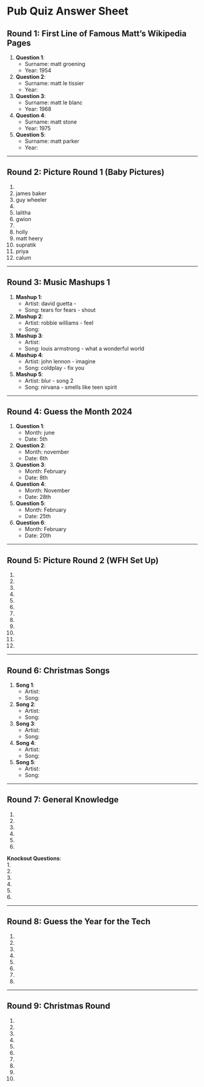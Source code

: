 # Pub Quiz Answer Sheet

## Round 1: First Line of Famous Matt’s Wikipedia Pages
1. **Question 1**:  
   - Surname:  matt groening
   - Year:  1954
2. **Question 2**:  
   - Surname:  matt le tissier
   - Year:  
3. **Question 3**:  
   - Surname:  matt le blanc
   - Year:  1968
4. **Question 4**:  
   - Surname:  matt stone
   - Year:  1975
5. **Question 5**:  
   - Surname:  matt parker
   - Year:  

---

## Round 2: Picture Round 1 (Baby Pictures)
1.  
2.  james baker
3.  guy wheeler
4.  
5.  lalitha
6.  gwion
7.  
8.  holly
9.  matt heery
10.  supratik
11.  priya
12.  calum
---

## Round 3: Music Mashups 1
1. **Mashup 1**:  
   - Artist:  david guetta - 
   - Song:  tears for fears - shout
2. **Mashup 2**:  
   - Artist:  robbie williams - feel
   - Song:  
3. **Mashup 3**:  
   - Artist:  
   - Song:  louis armstrong - what a wonderful world
4. **Mashup 4**:  
   - Artist:  john lennon - imagine
   - Song:  coldplay - fix you
5. **Mashup 5**:  
   - Artist:   blur - song 2
   - Song:  nirvana - smells like teen spirit

---

## Round 4: Guess the Month 2024
1. **Question 1**:  
   - Month:  june
   - Date:  5th
2. **Question 2**:  
   - Month:  november
   - Date:  6th
3. **Question 3**:  
   - Month:  February
   - Date:  8th
4. **Question 4**:  
   - Month:  November
   - Date:  28th
5. **Question 5**:  
   - Month:  February
   - Date:  25th
6. **Question 6**:  
   - Month:  February
   - Date:  20th

---

## Round 5: Picture Round 2 (WFH Set Up)
1.  
2.  
3.  
4.  
5.  
6.  
7.  
8.  
9.  
10.  
11.
12.

---

## Round 6: Christmas Songs
1. **Song 1**:  
   - Artist:  
   - Song:  
2. **Song 2**:  
   - Artist:  
   - Song:  
3. **Song 3**:  
   - Artist:  
   - Song:  
4. **Song 4**:  
   - Artist:  
   - Song:  
5. **Song 5**:  
   - Artist:  
   - Song:  

---

## Round 7: General Knowledge
1.  
2.  
3.  
4.  
5.  
6.  

**Knockout Questions**:  
1.  
2.  
3.  
4.  
5.  
6.  

---

## Round 8: Guess the Year for the Tech
1.  
2.  
3.  
4.  
5.  
6.  
7.  
8.  

---

## Round 9: Christmas Round
1.  
2.  
3.  
4.  
5.  
6.  
7.  
8.  
9.  
10.  
